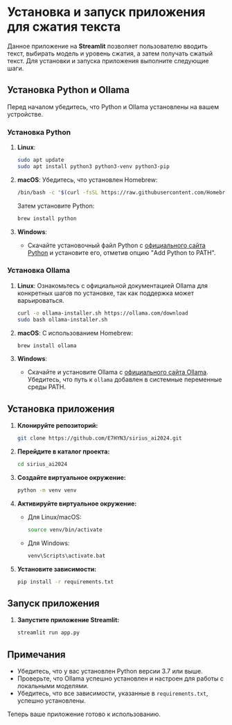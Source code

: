 # Установка и запуск приложения для сжатия текста

Данное приложение на **Streamlit** позволяет пользователю вводить текст, выбирать модель и уровень сжатия, а затем получать сжатый текст. Для установки и запуска приложения выполните следующие шаги.

## Установка Python и Ollama

Перед началом убедитесь, что Python и Ollama установлены на вашем устройстве.

### Установка Python

1. **Linux**:
   ```bash
   sudo apt update
   sudo apt install python3 python3-venv python3-pip
   ```

2. **macOS**:
   Убедитесь, что установлен Homebrew:
   ```bash
   /bin/bash -c "$(curl -fsSL https://raw.githubusercontent.com/Homebrew/install/HEAD/install.sh)"
   ```

   Затем установите Python:
   ```bash
   brew install python
   ```

3. **Windows**:
   - Скачайте установочный файл Python с [официального сайта Python](https://www.python.org/downloads/) и установите его, отметив опцию "Add Python to PATH".

### Установка Ollama

1. **Linux**:
   Ознакомьтесь с официальной документацией Ollama для конкретных шагов по установке, так как поддержка может варьироваться.
   ```bash
   curl -o ollama-installer.sh https://ollama.com/download
   sudo bash ollama-installer.sh
   ```

2. **macOS**:
   С использованием Homebrew:
   ```bash
   brew install ollama
   ```

3. **Windows**:
   - Скачайте и установите Ollama с [официального сайта Ollama](https://ollama.com/download). Убедитесь, что путь к `ollama` добавлен в системные переменные среды PATH.

## Установка приложения

1. **Клонируйте репозиторий:**
   ```bash
   git clone https://github.com/E7HYN3/sirius_ai2024.git
   ```

2. **Перейдите в каталог проекта:**
   ```bash
   cd sirius_ai2024
   ```

3. **Создайте виртуальное окружение:**
   ```bash
   python -m venv venv
   ```

4. **Активируйте виртуальное окружение:**
   - Для Linux/macOS:
     ```bash
     source venv/bin/activate
     ```
   - Для Windows:
     ```bash
     venv\Scripts\activate.bat
     ```

5. **Установите зависимости:**
   ```bash
   pip install -r requirements.txt
   ```

## Запуск приложения

1. **Запустите приложение Streamlit:**
   ```bash
   streamlit run app.py
   ```

## Примечания
- Убедитесь, что у вас установлен Python версии 3.7 или выше.
- Проверьте, что Ollama успешно установлен и настроен для работы с локальными моделями.
- Убедитесь, что все зависимости, указанные в `requirements.txt`, успешно установлены.

Теперь ваше приложение готово к использованию.
